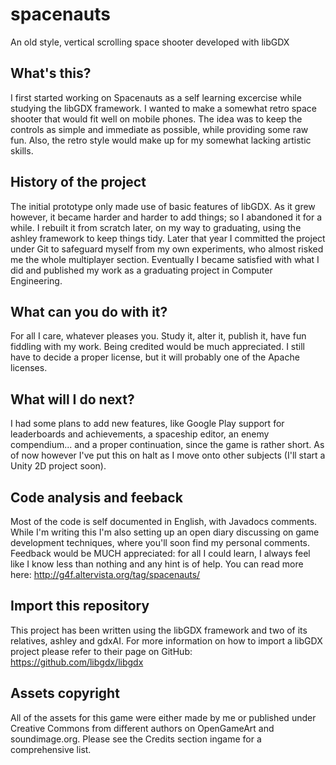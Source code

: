 # spacenauts
An old style, vertical scrolling space shooter developed with libGDX

## What's this?

I first started working on Spacenauts as a self learning excercise while studying the libGDX framework. I wanted to make a somewhat retro space shooter that would fit well on mobile phones. The idea was to keep the controls as simple and immediate as possible, while providing some raw fun. Also, the retro style would make up for my somewhat lacking artistic skills.

## History of the project

The initial prototype only made use of basic features of libGDX. As it grew however, it became harder and harder to add things; so I abandoned it for a while. I rebuilt it from scratch later, on my way to graduating, using the ashley framework to keep things tidy. Later that year I committed the project under Git to safeguard myself from my own experiments, who almost risked me the whole multiplayer section. Eventually I became satisfied with what I did and published my work as a graduating project in Computer Engineering.

## What can you do with it?

For all I care, whatever pleases you. Study it, alter it, publish it, have fun fiddling with my work. Being credited would be much appreciated. I still have to decide a proper license, but it will probably one of the Apache licenses.

## What will I do next?

I had some plans to add new features, like Google Play support for leaderboards and achievements, a spaceship editor, an enemy compendium... and a proper continuation, since the game is rather short. As of now however I've put this on halt as I move onto other subjects (I'll start a Unity 2D project soon).

## Code analysis and feeback

Most of the code is self documented in English, with Javadocs comments. While I'm writing this I'm also setting up an open diary discussing on game development techniques, where you'll soon find my personal comments. Feedback would be MUCH appreciated: for all I could learn, I always feel like I know less than nothing and any hint is of help. You can read more here: http://g4f.altervista.org/tag/spacenauts/

## Import this repository

This project has been written using the libGDX framework and two of its relatives, ashley and gdxAI. For more information on how to import a libGDX project please refer to their page on GitHub: https://github.com/libgdx/libgdx

## Assets copyright

All of the assets for this game were either made by me or published under Creative Commons from different authors on OpenGameArt and soundimage.org. Please see the Credits section ingame for a comprehensive list.
